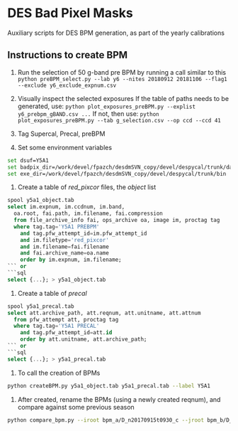 # DES Bad Pixel Masks
Auxiliary scripts for DES BPM generation, as part of the yearly calibrations

## Instructions to create BPM
1. Run the selection of 50 g-band pre BPM by running a call similar to this
`python preBPM_select.py --lab y6 --nites 20180912 20181106 --flag1 --exclude y6_exclude_expnum.csv`

1. Visually inspect the selected exposures
If the table of paths needs to be generated, use:
`python plot_exposures_preBPM.py --explist y6_prebpm_gBAND.csv ...`
If not, then use:
`python plot_exposures_preBPM.py --tab g_selection.csv --op ccd --ccd 41`

1. Tag Supercal, Precal, preBPM

1. Set some environment variables
```bash
set dsuf=Y5A1
set badpix_dir=/work/devel/fpazch/desdmSVN_copy/devel/despycal/trunk/data
set exe_dir=/work/devel/fpazch/desdmSVN_copy/devel/despycal/trunk/bin
```

1. Create a table of *red_pixcor* files, the *object* list
```sql
spool y5a1_object.tab
select im.expnum, im.ccdnum, im.band,
  oa.root, fai.path, im.filename, fai.compression
  from file_archive_info fai, ops_archive oa, image im, proctag tag
  where tag.tag='Y5A1 PREBPM'
    and tag.pfw_attempt_id=im.pfw_attempt_id
    and im.filetype='red_pixcor'
    and im.filename=fai.filename
    and fai.archive_name=oa.name
    order by im.expnum, im.filename;
``` or
```sql
select {...}; > y5a1_object.tab
```
1. Create a table of *precal*
```sql
spool y5a1_precal.tab
select att.archive_path, att.reqnum, att.unitname, att.attnum
  from pfw_attempt att, proctag tag
  where tag.tag='Y5A1 PRECAL'
    and tag.pfw_attempt_id=att.id
    order by att.unitname, att.archive_path;
``` or
```sql
select {...}; > y5a1_precal.tab
```
1. To call the creation of BPMs
```bash
python createBPM.py y5a1_object.tab y5a1_precal.tab --label Y5A1
```
1. After created, rename the BPMs (using a newly created reqnum), and compare against some previous season
```bash
python compare_bpm.py --iroot bpm_a/D_n20170915t0930_c --jroot bpm_b/D_20160101t0115_c --Isuffix _r9999p01_bpm --Jsuffix _r8888p01_bpm  --type bitwise
```
